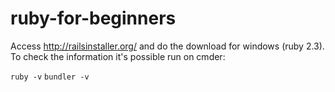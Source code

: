 # ruby-for-beginners

Access http://railsinstaller.org/ and do the download for windows (ruby 2.3). To check the information it's possible run on cmder:

```ruby -v```
```bundler -v```
